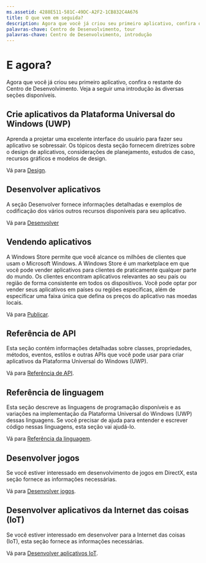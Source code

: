 ```yaml
---
ms.assetid: 4288E511-581C-49DC-A2F2-1CB832C4A676
title: O que vem em seguida?
description: Agora que você já criou seu primeiro aplicativo, confira o restante do Centro de Desenvolvimento. Veja a seguir uma introdução às diversas seções disponíveis.
palavras-chave: Centro de Desenvolvimento, tour
palavras-chave: Centro de Desenvolvimento, introdução
---
```

# E agora?

Agora que você já criou seu primeiro aplicativo, confira o restante do Centro de Desenvolvimento. Veja a seguir uma introdução às diversas seções disponíveis.

## Crie aplicativos da Plataforma Universal do Windows (UWP)


Aprenda a projetar uma excelente interface do usuário para fazer seu aplicativo se sobressair. Os tópicos desta seção fornecem diretrizes sobre o design de aplicativos, considerações de planejamento, estudos de caso, recursos gráficos e modelos de design.

Vá para [Design](http://go.microsoft.com/fwlink/p/?LinkId=533896).

## Desenvolver aplicativos


A seção Desenvolver fornece informações detalhadas e exemplos de codificação dos vários outros recursos disponíveis para seu aplicativo.

Vá para [Desenvolver](http://go.microsoft.com/fwlink/p/?LinkId=529575)

## Vendendo aplicativos


A Windows Store permite que você alcance os milhões de clientes que usam o Microsoft Windows. A Windows Store é um marketplace em que você pode vender aplicativos para clientes de praticamente qualquer parte do mundo. Os clientes encontram aplicativos relevantes ao seu país ou região de forma consistente em todos os dispositivos. Você pode optar por vender seus aplicativos em países ou regiões específicas, além de especificar uma faixa única que defina os preços do aplicativo nas moedas locais.

Vá para [Publicar](http://go.microsoft.com/fwlink/p/?linkid=268275).

## Referência de API


Esta seção contém informações detalhadas sobre classes, propriedades, métodos, eventos, estilos e outras APIs que você pode usar para criar aplicativos da Plataforma Universal do Windows (UWP).

Vá para [Referência de API](https://msdn.microsoft.com/en-us/library/windows/apps/br211369.aspx).

## Referência de linguagem


Esta seção descreve as linguagens de programação disponíveis e as variações na implementação da Plataforma Universal do Windows (UWP) dessas linguagens. Se você precisar de ajuda para entender e escrever código nessas linguagens, esta seção vai ajudá-lo.

Vá para [Referência da linguagem](http://go.microsoft.com/fwlink/p/?LinkId=534184).

## Desenvolver jogos


Se você estiver interessado em desenvolvimento de jogos em DirectX, esta seção fornece as informações necessárias.

Vá para [Desenvolver jogos](http://go.microsoft.com/fwlink/p/?LinkId=534184).

## Desenvolver aplicativos da Internet das coisas (IoT)


Se você estiver interessado em desenvolver para a Internet das coisas (IoT), esta seção fornece as informações necessárias.

Vá para [Desenvolver aplicativos IoT](http://go.microsoft.com/fwlink/p/?LinkId=534186).

 

 






<!--HONumber=Mar16_HO1-->


